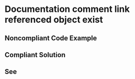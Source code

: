 # Documentation comment link referenced object exist

## Noncompliant Code Example

## Compliant Solution

## See

